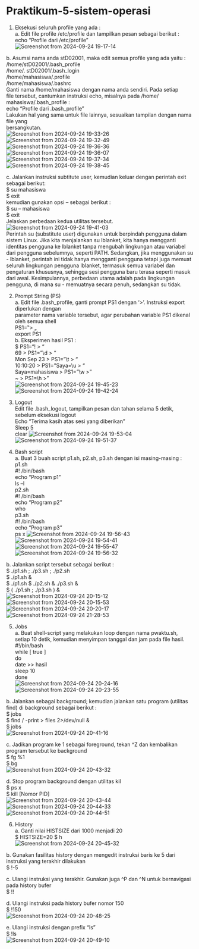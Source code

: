 # Praktikum-5-sistem-operasi

1. Eksekusi seluruh profile yang ada :                                                                                                        
a. Edit file profile /etc/profile dan tampilkan pesan sebagai berikut :                                                
echo “Profile dari /etc/profile”                                                                                       
![Screenshot from 2024-09-24 19-17-14](https://github.com/user-attachments/assets/f89e9d09-ddc7-40f8-b232-0700f724c8f7)

b. Asumsi nama anda stD02001, maka edit semua profile yang ada yaitu :                                                 
/home/stD02001/.bash_profile                                                                                           
/home/. stD02001/.bash_login                                                                                           
/home/mahasiswa/.profile                                                                                              
/home/mahasiswa/.bashrc                                                                                                
Ganti nama /home/mahasiswa dengan nama anda sendiri. Pada setiap                                                       
file tersebut, cantumkan instruksi echo, misalnya pada /home/ mahasiswa/.bash_profile :                                
echo “Profile dari .bash_profile”                                                                                      
Lakukan hal yang sama untuk file lainnya, sesuaikan tampilan dengan nama file yang                                     
bersangkutan.                                                                                                          
![Screenshot from 2024-09-24 19-33-26](https://github.com/user-attachments/assets/0ac8f0f6-c6a4-4c2f-809a-0ecd2772de33)
![Screenshot from 2024-09-24 19-32-49](https://github.com/user-attachments/assets/c3d3dba5-6e09-41e1-bec7-da56a6666f93)
![Screenshot from 2024-09-24 19-36-36](https://github.com/user-attachments/assets/2b418c23-75be-4463-9a8a-65d71a86f4b1)
![Screenshot from 2024-09-24 19-36-07](https://github.com/user-attachments/assets/c1798892-5ade-4a27-972c-2ae97e0ca524)
![Screenshot from 2024-09-24 19-37-34](https://github.com/user-attachments/assets/c413b0e7-2d26-4788-8c32-c23733af6ffd)
![Screenshot from 2024-09-24 19-38-45](https://github.com/user-attachments/assets/ef18155a-b37f-4a97-af9b-87170c4f32d8)

c. Jalankan instruksi subtitute user, kemudian keluar dengan perintah exit sebagai berikut:                            
$ su mahasiswa                                                                                                         
$ exit                                                                                                                 
kemudian gunakan opsi – sebagai berikut :                                                                              
$ su – mahasiswa                                                                                                       
$ exit                                                                                                                 
Jelaskan perbedaan kedua utilitas tersebut.                                                                            
![Screenshot from 2024-09-24 19-41-03](https://github.com/user-attachments/assets/a34cc1cd-54bf-4793-943a-7cf2f918cc33)  
Perintah su (substitute user) digunakan untuk berpindah pengguna dalam sistem Linux. Jika kita menjalankan su lblanket, kita hanya mengganti identitas pengguna ke lblanket tanpa mengubah lingkungan atau variabel dari pengguna sebelumnya, seperti PATH. Sedangkan, jika menggunakan su - lblanket, perintah ini tidak hanya mengganti pengguna tetapi juga memuat seluruh lingkungan pengguna lblanket, termasuk semua variabel dan pengaturan khususnya, sehingga sesi pengguna baru terasa seperti masuk dari awal. Kesimpulannya, perbedaan utama adalah pada lingkungan pengguna, di mana su - memuatnya secara penuh, sedangkan su tidak.

2. Prompt String (PS)                                                                                                    
a. Edit file .bash_profile, ganti prompt PS1 dengan ‘>’. Instruksi export diperlukan dengan                            
parameter nama variable tersebut, agar perubahan variable PS1 dikenal oleh semua shell                                 
PS1=‟> „                                                                                                               
export PS1                                                                                                             
b. Eksperimen hasil PS1 :                                                                                              
$ PS1=“\! > “                                                                                                          
69 > PS1=”\d > “                                                                                                       
Mon Sep 23 > PS1=”\t > “                                                                                               
10:10:20 > PS1=”Saya=\u > “                                                                                            
Saya=mahasiswa > PS1=”\w >”                                                                                            
~ > PS1=\h >”                                                                                                          
![Screenshot from 2024-09-24 19-45-23](https://github.com/user-attachments/assets/47806683-33c1-4e98-9d87-ed24f6ce5baa)
![Screenshot from 2024-09-24 19-42-24](https://github.com/user-attachments/assets/1e3c8969-532e-46ca-b6c0-26717323ee89)

3. Logout                                                                                                              
Edit file .bash_logout, tampilkan pesan dan tahan selama 5 detik, sebelum eksekusi logout                              
Echo “Terima kasih atas sesi yang diberikan”                                                                           
Sleep 5                                                                                                                
clear
![Screenshot from 2024-09-24 19-53-04](https://github.com/user-attachments/assets/b8ce818b-f483-48b8-b0fa-30aaf5cc211e)
![Screenshot from 2024-09-24 19-51-37](https://github.com/user-attachments/assets/029aa920-c519-4ab9-b1ee-886f7f2a7607)

4. Bash script                                                                                                           
a. Buat 3 buah script p1.sh, p2.sh, p3.sh dengan isi masing-masing :                                                  
p1.sh                                                                                                                  
#! /bin/bash                                                                                                           
echo “Program p1”                                                                                                     
ls –l                                                                                                                  
p2.sh                                                                                                                  
#! /bin/bash                                                                                                           
echo “Program p2”                                                                                                      
who                                                                                                                    
p3.sh                                                                                                                  
#! /bin/bash                                                                                                           
echo “Program p3”                                                                                                      
ps x
![Screenshot from 2024-09-24 19-56-43](https://github.com/user-attachments/assets/430c5692-1534-4175-9991-f1115dceac41)
![Screenshot from 2024-09-24 19-54-41](https://github.com/user-attachments/assets/61b99d50-de84-413d-b1f2-9ca92bd7fe81)
![Screenshot from 2024-09-24 19-55-47](https://github.com/user-attachments/assets/371835e1-7da7-4b99-8983-fdda3cc5057b)
![Screenshot from 2024-09-24 19-56-32](https://github.com/user-attachments/assets/8d465d3b-9b7a-4d69-a3c4-d7ce0f1d63e2)

b. Jalankan script tersebut sebagai berikut :                                                                          
$ ./p1.sh ; ./p3.sh ; ./p2.sh                                                                                          
$ ./p1.sh &                                                                                                            
$ ./p1.sh $ ./p2.sh & ./p3.sh &                                                                                        
$ ( ./p1.sh ; ./p3.sh ) &                                                                                              
![Screenshot from 2024-09-24 20-15-12](https://github.com/user-attachments/assets/f4586291-ad70-47f6-ac25-7daf0f0d5eaf)
![Screenshot from 2024-09-24 20-15-53](https://github.com/user-attachments/assets/5edd0beb-3a6a-447c-b36d-dba204a21c86)
![Screenshot from 2024-09-24 20-20-17](https://github.com/user-attachments/assets/da55147c-ab77-4c5a-87d5-970de94da815)
![Screenshot from 2024-09-24 21-28-53](https://github.com/user-attachments/assets/e0bc6a8f-a8a8-4ab1-994b-1aa0a0b86f92)

5. Jobs                                                                                                                  
a. Buat shell-script yang melakukan loop dengan nama pwaktu.sh,                                                        
setiap 10 detik, kemudian menyimpan tanggal dan jam pada file hasil.                                                   
#!/bin/bash                                                                                                            
while [ true ]                                                                                                         
do                                                                                                                     
date >> hasil                                                                                                          
sleep 10                                                                                                               
done                                                                                                                   
![Screenshot from 2024-09-24 20-24-16](https://github.com/user-attachments/assets/618b6483-8198-443e-ac5b-93b216f90ed0)
![Screenshot from 2024-09-24 20-23-55](https://github.com/user-attachments/assets/9dbda426-ba26-4031-abc9-d3a17416a1b2)

b. Jalankan sebagai background; kemudian jalankan satu program (utilitas find) di background
sebagai berikut :                                                                                                    
$ jobs                                                                                                                
$ find / -print > files 2>/dev/null &                                                                                 
$ jobs                                                                                                                
![Screenshot from 2024-09-24 20-41-16](https://github.com/user-attachments/assets/8f8dad27-7347-4a0d-be38-0683bb890007)

c. Jadikan program ke 1 sebagai foreground, tekan ^Z dan kembalikan program tersebut ke
background                                                                                                            
$ fg %1                                                                                                               
$ bg                                                                                                                  
![Screenshot from 2024-09-24 20-43-32](https://github.com/user-attachments/assets/8be17b95-3a60-4e11-9238-dd7bed74e27f)

d. Stop program background dengan utilitas kil                                                                        
$ ps x                                                                                                                
$ kill [Nomor PID]                                                                                                    
![Screenshot from 2024-09-24 20-43-44](https://github.com/user-attachments/assets/dc86d201-3ac8-4ff3-89b3-edb2fa76d787)
![Screenshot from 2024-09-24 20-44-33](https://github.com/user-attachments/assets/f0d2203f-3b9d-46fb-8ef1-2518e418e2bb)
![Screenshot from 2024-09-24 20-44-51](https://github.com/user-attachments/assets/01c6d23c-b5d1-4c16-bb3f-ba08200635c0)

6. History                                                                                                            
a. Ganti nilai HISTSIZE dari 1000 menjadi 20                                                                        
$ HISTSIZE=20
$ h                                                                                                                   
![Screenshot from 2024-09-24 20-45-32](https://github.com/user-attachments/assets/b8129bbb-827c-4a24-9b2c-9ee22e1aeb88)

b. Gunakan fasilitas history dengan mengedit instruksi baris ke 5 dari instruksi yang terakhir
dilakukan                                                                                                             
$ !-5     

c. Ulangi instruksi yang terakhir. Gunakan juga ^P dan ^N untuk bernavigasi pada history bufer                        
$ !!                

d. Ulangi instruksi pada history bufer nomor 150                                                                      
$ !150                                                                                                                
![Screenshot from 2024-09-24 20-48-25](https://github.com/user-attachments/assets/8dc8b12a-9416-43a3-a47b-4d8e697e51b7)

e. Ulangi instruksi dengan prefix “ls”                                                                              
$ !ls                                                                                                                 
![Screenshot from 2024-09-24 20-49-10](https://github.com/user-attachments/assets/994de279-cadf-4ce9-8c85-6cae2306183f)

